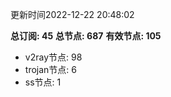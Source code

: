 更新时间2022-12-22 20:48:02

**总订阅: 45**
**总节点: 687**
**有效节点: 105**
- v2ray节点: 98
- trojan节点: 6
- ss节点: 1
